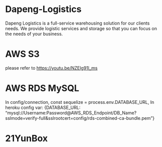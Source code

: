 # Dapeng-Logistics
Dapeng Logistics is a full-service warehousing solution for our clients needs.  We provide logistic services and storage so that you can focus on the needs of your business.


# AWS S3
please refer to https://youtu.be/NZElg91l_ms

# AWS RDS MySQL
In config/connection, const sequelize = process.env.DATABASE_URL,
In heroku config var:
{DATABASE_URL: “mysql://Username:Password@AWS_RDS_Endpoint/DB_Name?sslmode=verify-full&sslrootcert=config/rds-combined-ca-bundle.pem”}

# 21YunBox
